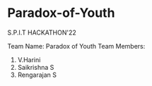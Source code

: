 # Paradox-of-Youth
S.P.I.T HACKATHON'22 

Team Name: Paradox of Youth
Team Members:
1. V.Harini
2. Saikrishna S
3. Rengarajan S
